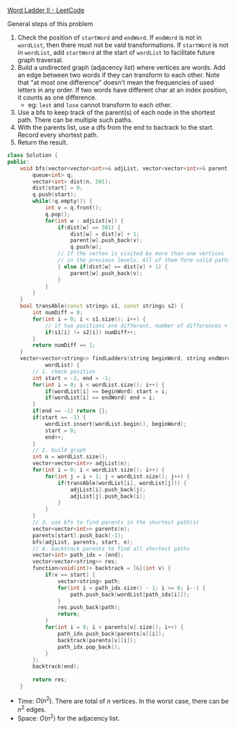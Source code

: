 [Word Ladder II - LeetCode](https://leetcode.com/problems/word-ladder-ii/description/)

General steps of this problem
1. Check the position of `startWord` and `endWord`. If `endWord` is not in `wordList`, then there must not be vaid transformations. If `startWord` is not in `wordList`, add `startWord` at the start of `wordList` to facilitate future graph traversal.
2. Build a undirected graph (adjacency list) where vertices are words. Add an edge between two words if they can transform to each other. Note that "at most one difference" doesn't mean the frequencies of used letters in any order. If two words have different char at an index position, it counts as one difference. 
	- eg: `lest` and `lose` cannot transform to each other. 
3. Use a bfs to keep track of the parent(s) of each node in the shortest path. There can be multiple such paths.
4. With the parents list, use a dfs from the end to bactrack to the start. Record every shortest path.
5. Return the result.

```cpp
class Solution {
public:
    void bfs(vector<vector<int>>& adjList, vector<vector<int>>& parent, int start, int n) {
        queue<int> q;
        vector<int> dist(n, 501);
        dist[start] = 0;
        q.push(start);
        while(!q.empty()) {
            int v = q.front();
            q.pop();
            for(int w : adjList[v]) {
                if(dist[w] == 501) {
                    dist[w] = dist[v] + 1;
                    parent[w].push_back(v);
                    q.push(w);
                // if the vertex is visited by more than one vertices
                // in the previous levels. All of them form valid paths. 
                } else if(dist[w] == dist[v] + 1) {
                    parent[w].push_back(v);
                }
            }
        }
    }
    bool transAble(const string& s1, const string& s2) {
        int numDiff = 0;
        for(int i = 0; i < s1.size(); i++) {
            // if two positions are different, number of differences + 1
            if(s1[i] != s2[i]) numDiff++;
        }
        return numDiff == 1;
    }
    vector<vector<string>> findLadders(string beginWord, string endWord, vector<string>& 
		    wordList) {
        // 1. check position
        int start = -1, end = -1;
        for(int i = 0; i < wordList.size(); i++) {
            if(wordList[i] == beginWord) start = i;
            if(wordList[i] == endWord) end = i;
        }
        if(end == -1) return {};
        if(start == -1) {
            wordList.insert(wordList.begin(), beginWord);
            start = 0;
            end++;
        }
        // 2. build graph
        int n = wordList.size();
        vector<vector<int>> adjList(n);
        for(int i = 0; i < wordList.size(); i++) {
            for(int j = i + 1; j < wordList.size(); j++) {
                if(transAble(wordList[i], wordList[j])) {
                    adjList[i].push_back(j);
                    adjList[j].push_back(i);
                }
            }
        }
        // 3. use bfs to find parents in the shortest path(s)
        vector<vector<int>> parents(n);
        parents[start].push_back(-1);
        bfs(adjList, parents, start, n);
        // 4. backtrack parents to find all shortest paths
        vector<int> path_idx = {end};
        vector<vector<string>> res;
        function<void(int)> backtrack = [&](int v) {
            if(v == start) {
                vector<string> path;
                for(int i = path_idx.size() - 1; i >= 0; i--) {
                    path.push_back(wordList[path_idx[i]]);
                }
                res.push_back(path);
                return;
            }
            for(int i = 0; i < parents[v].size(); i++) {
                path_idx.push_back(parents[v][i]);
                backtrack(parents[v][i]);
                path_idx.pop_back();
            }
        };
        backtrack(end);
        
        return res;
    }
```

- Time: $O(n^2)$. There are total of $n$ vertices. In the worst case, there can be $n^2$ edges.
- Space: $O(n^2)$ for the adjacency list. 